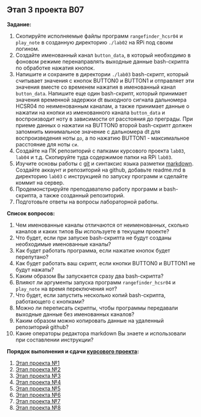 ## Этап 3 проекта В07

__Задание:__  
1. Скопируйте исполняемые файлы программ `rangefinder_hcsr04` и `play_note` в созданную директорию `./lab02` на RPi под своим логином.
2. Создайте именованный канал `button_data`, в который необходимо в фоновом режиме перенаправлять выходные данные bash-скрипта по обработке нажатия кнопок.
3. Напишите и сохраните в директории `./lab03` bash-скрипт, который считывает значения с кнопок BUTTON0 и BUTTON1 и отправляет эти значения вместе со временем нажатия в именованный канал `button_data`. Напишите еще один bash-скрипт, который принимает значения временной задержки dt выходного сигнала дальномера HCSR04 по неименованным каналам, а также принимает данные о нажатии на кнопки из именованного канала `button_data` и воспроизводит ноту в зависимости от расстояния до преграды. При приеме данных о нажатии на BUTTON0 второй bash-скрипт должен запомнить минимальное значение с дальномера dt для воспроизведения ноты `до`, а по нажатию BUTTON1 - максимальное расстояние для ноты `си`.
4. Создайте на ПК репозиторий с папками курсового проекта `lab03`, `lab04` и т.д. Скопируйте туда содержимое папки на RPi `lab03`.
5. Изучите основы работы с [git](https://git-scm.com/book/ru/v2/) и синтаксис языка разметки [markdown](https://daringfireball.net/projects/markdown/). Создайте аккаунт и репозиторий на github, добавьте readme.md в директорию `lab03` с инструкцией по запуску программ и сделайте коммит на сервер.
6. Продемонстрируйте преподавателю работу программ и bash-скрипта, а также созданный репозиторий. 
7. Подготовьте ответы на вопросы лабораторной работы.

__Список вопросов:__
1. Чем именованные каналы отличаются от неименованных, сколько каналов и каких типов Вы используете в текущем проекте?
2. Что будет, если при запуске bash-скрипта не будут созданы необходимые именованные каналы?
3. Как будет работать программа, если нажатие кнопок будет перепутано?
4. Как будет работать ваш скрипт, если кнопки BUTTON0 и BUTTON1 не будут нажаты?
5. Каким образом Вы запускается сразу два bash-скрипта?
6. Влияют ли аргументы запуска программ `rangefinder_hcsr04` и `play_note` на время переключения нот?
7. Что будет, если запустить несколько копий bash-скрипта, работающего с кнопками?
8. Можно ли переписать скрипты, чтобы программы передавали выходные данные без именованных каналов?
9. Каким образом можно копировать данные на удаленный репозиторий github?
10. Какие операторы редактора markdown Вы знаете и использовали при составлении инструкции?

__Порядок выполнения и сдачи [курсового проекта](var_07_task.md):__
1. [Этап проекта №1](var_07_stage_01.md)
2. [Этап проекта №2](var_07_stage_02.md)
3. [Этап проекта №3](var_07_stage_03.md)
4. [Этап проекта №4](var_07_stage_04.md)
5. [Этап проекта №5](var_07_stage_05.md)
6. [Этап проекта №6](var_07_stage_06.md)
7. [Этап проекта №7](var_07_stage_07.md)
8. [Этап проекта №8](var_07_stage_08.md)


